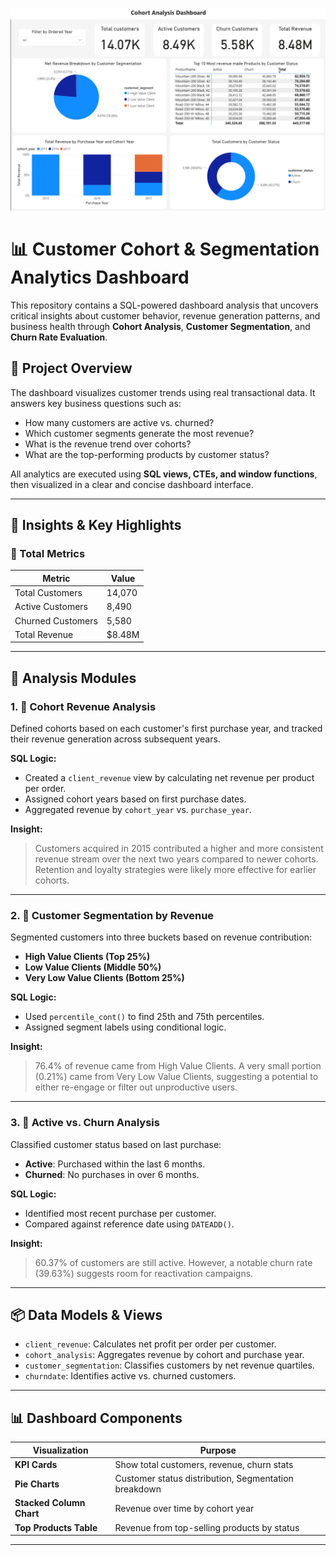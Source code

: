 ![Dashboard Screenshot](Dashboard.png)
# 📊 Customer Cohort & Segmentation Analytics Dashboard


This repository contains a SQL-powered dashboard analysis that uncovers critical insights about customer behavior, revenue generation patterns, and business health through **Cohort Analysis**, **Customer Segmentation**, and **Churn Rate Evaluation**.

## 📌 Project Overview

The dashboard visualizes customer trends using real transactional data. It answers key business questions such as:

- How many customers are active vs. churned?
- Which customer segments generate the most revenue?
- What is the revenue trend over cohorts?
- What are the top-performing products by customer status?

All analytics are executed using **SQL views, CTEs, and window functions**, then visualized in a clear and concise dashboard interface.

---

## 🧠 Insights & Key Highlights

### 🎯 Total Metrics

| Metric               | Value     |
|----------------------|-----------|
| Total Customers      | 14,070    |
| Active Customers     | 8,490     |
| Churned Customers    | 5,580     |
| Total Revenue        | $8.48M    |

---

## 🧩 Analysis Modules

### 1. 📅 **Cohort Revenue Analysis**

Defined cohorts based on each customer's first purchase year, and tracked their revenue generation across subsequent years.

**SQL Logic:**
- Created a `client_revenue` view by calculating net revenue per product per order.
- Assigned cohort years based on first purchase dates.
- Aggregated revenue by `cohort_year` vs. `purchase_year`.

**Insight:**
> Customers acquired in 2015 contributed a higher and more consistent revenue stream over the next two years compared to newer cohorts. Retention and loyalty strategies were likely more effective for earlier cohorts.

---

### 2. 🧮 **Customer Segmentation by Revenue**

Segmented customers into three buckets based on revenue contribution:
- **High Value Clients (Top 25%)**
- **Low Value Clients (Middle 50%)**
- **Very Low Value Clients (Bottom 25%)**

**SQL Logic:**
- Used `percentile_cont()` to find 25th and 75th percentiles.
- Assigned segment labels using conditional logic.

**Insight:**
> 76.4% of revenue came from High Value Clients. A very small portion (0.21%) came from Very Low Value Clients, suggesting a potential to either re-engage or filter out unproductive users.

---

### 3. 🔁 **Active vs. Churn Analysis**

Classified customer status based on last purchase:
- **Active**: Purchased within the last 6 months.
- **Churned**: No purchases in over 6 months.

**SQL Logic:**
- Identified most recent purchase per customer.
- Compared against reference date using `DATEADD()`.

**Insight:**
> 60.37% of customers are still active. However, a notable churn rate (39.63%) suggests room for reactivation campaigns.

---

## 📦 Data Models & Views

- `client_revenue`: Calculates net profit per order per customer.
- `cohort_analysis`: Aggregates revenue by cohort and purchase year.
- `customer_segmentation`: Classifies customers by net revenue quartiles.
- `churndate`: Identifies active vs. churned customers.

---

## 📊 Dashboard Components

| Visualization                             | Purpose |
|------------------------------------------|---------|
| **KPI Cards**                             | Show total customers, revenue, churn stats |
| **Pie Charts**                            | Customer status distribution, Segmentation breakdown |
| **Stacked Column Chart**                  | Revenue over time by cohort year |
| **Top Products Table**                    | Revenue from top-selling products by status |

---

